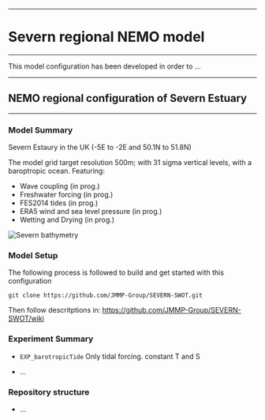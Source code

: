 ****************************
# Severn regional NEMO model
****************************

This model configuration has been developed in order to ...

*************************************************
## NEMO regional configuration of Severn Estuary
*************************************************

### Model Summary

Severn Estaury in the UK  (-5E to -2E and 50.1N to 51.8N)

The model grid target resolution 500m; with 31 sigma vertical levels, with a baroptropic ocean. Featuring:

* Wave coupling (in prog.)
* Freshwater forcing (in prog.)
* FES2014 tides (in prog.)
* ERA5 wind and sea level pressure (in prog.)
* Wetting and Drying (in prog.)

![Severn bathymetry](https://github.com/JMMP-Group/SEVERN-SWOT/wiki/FIGURES/severn.png)

### Model Setup

The following process is followed to build and get started with this configuration

``git clone https://github.com/JMMP-Group/SEVERN-SWOT.git``

Then follow descritptions in: https://github.com/JMMP-Group/SEVERN-SWOT/wiki


### Experiment Summary

* ``EXP_barotropicTide``
Only tidal forcing. constant T and S

* ...


### Repository structure

* ...
